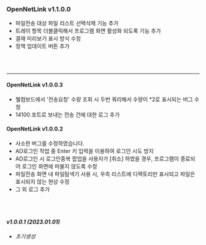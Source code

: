 
<!--Markdown 참고사항
	# 의 갯수에 따라 H1~ 로 폰트 크기 조절 가능
	_를 사용하면 기울임 가능	
	*** 로 나눔선 추가 가능
-->
### OpenNetLink v1.1.0.0
- 파일전송 대상 파일 리스트 선택삭제 기능 추가
- 트레이 항목 더블클릭해서 프로그램 화면 활성화 되도록 기능 추가
- 결재 미리보기 표시 방식 수정
- 정책 업데이트 버튼 추가


<br><br>
***
#### OpenNetLink v1.0.0.3
- 웰컴보드에서 '전송요청' 수량 조회 시 두번 쿼리해서 수량이 *2로 표시되는 버그 수정
- 14100 포트로 보내는 전송 건에 대한 로그 추가

#### OpenNetLink v1.0.0.2
- 사소한 버그를 수정하였습니다.
- AD로그인 작업 중 Enter 키 입력을 이용하여 로그인 시도 방지
- AD로그인 시 로그인중복 팝업을 사용자가 [취소] 하였을 경우, 프로그램이 종료되어 로그인 화면에 머물지 않도록 수정
- 파일전송 화면 내 파일탐색기 사용 시, 우측 리스트에 디렉토리만 표시되고 파일은 표시되지 않는 현상 수정
- 그 외 로그 추가

<br><br>
#### _v1.0.0.1      (2023.01.01)_
- _초기생성_

